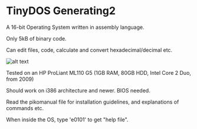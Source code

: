 # TinyDOS Generating2
A 16-bit Operating System written in assembly language.

Only 5kB of binary code.

Can edit files, code, calculate and convert hexadecimal/decimal etc.

![alt text](https://cdn.discordapp.com/attachments/616553373826547712/833349635066167306/PIKO.png)

Tested on an HP ProLiant ML110 G5 (1GB RAM, 80GB HDD, Intel Core 2 Duo, from 2009)

Should work on i386 architecture and newer. BIOS needed.

Read the pikomanual file for installation guidelines, and explanations of commands etc.

When inside the OS, type 'e0101' to get "help file".
